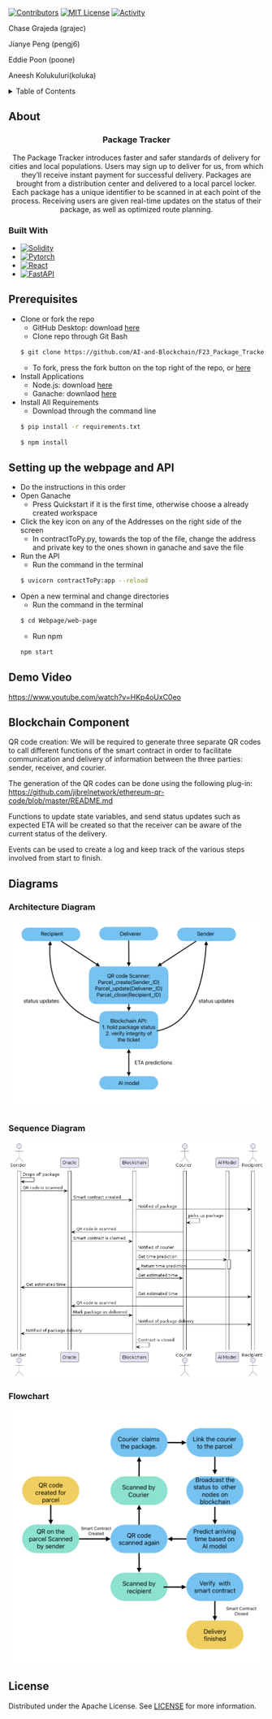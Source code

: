 <!-- PROJECT SHIELDS -->

[![Contributors][contributors-shield]][contributors-url]
[![MIT License][license-shield]][license-url]
[![Activity][activity-shield]][activity-url]
<!-- [![Stargazers][stars-shield]][stars-url] -->
Chase Grajeda (grajec)

Jianye Peng (pengj6)

Eddie Poon (poone)

Aneesh Kolukuluri(koluka)

<!-- TABLE OF CONTENTS -->
<details>
    <summary> Table of Contents </summary>
    <ol>
        <li>
            <a href="#about"> About the project</a>
            <ul>
                <li><a href="#built-with">Built With</a>
            </ul>
        </li>
        <li>
            <a href="#prerequisites"> Prerequisites</a>
        </li>
        <li>
            <a href="#blockchain"> Blockchain Component</a>
        </li>
        <li>
            <a href="#diagrams"> Diagrams</a>
        </li>
        <li>
            <a href="#license"> License</a>
        </li>
    </ol>
</details>


<!-- ABOUT THE PROJECT -->
## About
<div align="center">
<h3 align="center">Package Tracker</h3>
<p>
The Package Tracker introduces faster and safer standards of delivery for cities and local populations. Users may sign up to deliver for us, from which they’ll receive instant payment for successful delivery. Packages are brought from a distribution center and delivered to a local parcel locker. Each package has a unique identifier to be scanned in at each point of the process. Receiving users are given real-time updates on the status of their package, as well as optimized route planning. 

</P>
</div>

### Built With

* [![Solidity][Solidity]][Solidity-url]
* [![Pytorch][Pytorch]][Pytorch-url]
* [![React][React]][React-url]
* [![FastAPI][FastAPI]][Fast-url]


<!-- Getting Started -->
## Prerequisites
 * Clone or fork the repo
    * GitHub Desktop: download [here](https://desktop.github.com/)
    * Clone repo through Git Bash
    ```sh
    $ git clone https://github.com/AI-and-Blockchain/F23_Package_Tracker
    ```
    * To fork, press the fork button on the top right of the repo, or [here](https://github.com/AI-and-Blockchain/F23_Package_Tracker/fork)
 * Install Applications
    * Node.js: download [here](https://nodejs.org/en)
    * Ganache: downlaod [here](https://trufflesuite.com/ganache/)
 * Install All Requirements 
    * Download through the command line
    ```sh
    $ pip install -r requirements.txt
    ```
    ```sh
    $ npm install
    ```
## Setting up the webpage and API
 * Do the instructions in this order
 * Open Ganache
    * Press Quickstart if it is the first time, otherwise choose a already created workspace
 * Click the key icon on any of the Addresses on the right side of the screen
    * In contractToPy.py, towards the top of the file, change the address and private key to the ones shown in ganache and save the file
 * Run the API
    * Run the command in the terminal
    ```sh
    $ uvicorn contractToPy:app --reload
    ```
 * Open a new terminal and change directories
    * Run the command in the terminal
    ```sh
    $ cd Webpage/web-page
    ```
    * Run npm
    ```sh
    npm start
    ```

## Demo Video
https://www.youtube.com/watch?v=HKp4oUxC0eo

## Blockchain Component

<p>
QR code creation: We will be required to generate three separate QR codes to call different functions of the smart contract in order to facilitate communication and delivery of information between the three parties: sender, receiver, and courier.

The generation of the QR codes can be done using the following plug-in: https://github.com/jibrelnetwork/ethereum-qr-code/blob/master/README.md

Functions to update state variables, and send status updates such as expected ETA will be created so that the receiver can be aware of the current status of the delivery.

Events can be used to create a log and keep track of the various steps involved from start to finish.
</P>

## Diagrams

### Architecture Diagram
![image](Assets/Components.png)

### Sequence Diagram
![image](Assets/sequencediagram.png)

### Flowchart
![image](Assets/Flowchart.png)

## License

Distributed under the Apache License. See [LICENSE](https://github.com/AI-and-Blockchain/F23_Package_Tracker/blob/main/LICENSE) for more information.

<!-- https://home.aveek.io/GitHub-Profile-Badges/ -->

<!-- LINKS & IMAGES -->
[contributors-shield]: https://img.shields.io/github/contributors/AI-and-Blockchain/F23_Package_Tracker.svg?style=for-the-badge
[contributors-url]: https://github.com/AI-and-Blockchain/F23_Package_Tracker/graphs/contributors
[forks-shield]: https://img.shields.io/github/forks/AI-and-Blockchain/F23_Package_Tracker.svg?style=for-the-badge
[forks-url]: https://github.com/AI-and-Blockchain/F23_Package_Tracker/network/members
[stars-shield]: https://img.shields.io/github/stars/AI-and-Blockchain/F23_Package_Tracker.svg?style=for-the-badge
[stars-url]: https://github.com/AI-and-Blockchain/F23_Package_Tracker/stargazers
[issues-shield]: https://img.shields.io/github/issues/AI-and-Blockchain/F23_Package_Tracker.svg?style=for-the-badge
[issues-url]:  https://github.com/AI-and-Blockchain/F23_Package_Tracker/issues
[license-shield]: https://img.shields.io/github/license/AI-and-Blockchain/F23_Package_Tracker.svg?style=for-the-badge
[license-url]: https://github.com/AI-and-Blockchain/F23_Package_Tracker/blob/master/LICENSE.txt

[activity-shield]: https://img.shields.io/github/last-commit/AI-and-Blockchain/F23_Package_Tracker?style=for-the-badge
[activity-url]: https://github.com/Zxhjlk/Accessible-Routes/activity



[Solidity]: https://img.shields.io/badge/Solidity-363636.svg?style=for-the-badge&logo=Solidity&logoColor=white
[Solidity-url]: https://soliditylang.org/

[Pytorch]: https://img.shields.io/badge/PyTorch-EE4C2C.svg?style=for-the-badge&logo=PyTorch&logoColor=white
[Pytorch-url]: https://pytorch.org/

[React]: https://img.shields.io/badge/React-61DAFB.svg?style=for-the-badge&logo=React&logoColor=black
[React-url]: https://react.dev/

[FastAPI]: https://img.shields.io/badge/FastAPI-009688.svg?style=for-the-badge&logo=FastAPI&logoColor=white
[Fast-url]: https://fastapi.tiangolo.com/
